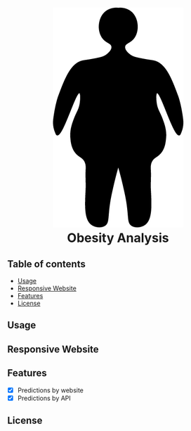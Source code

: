 <h1 align="center">
  <br>
   <img src="/API/static/logo.png"/>
  <br>
  Obesity Analysis
</h1>

## Table of contents
  * [Usage](#usage)
  * [Responsive Website](#responsive-website)
  * [Features](#features)
  * [License](#license)

## Usage

## Responsive Website

## Features
- [X] Predictions by website
- [X] Predictions by API

## License
